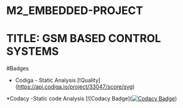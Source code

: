 
# M2_EMBEDDED-PROJECT
# TITLE:  GSM BASED CONTROL SYSTEMS
#Badges
* Codiga - Static Analysis
[!Quality] (https://api.codiga.io/project/33047/score/svg)

*Codacy -Static code Analysis
[![Codacy Badge]([![Codacy Badge](https://app.codacy.com/project/badge/Grade/83d9f15d09c445e38ed9cabf1bd6ebd6)](https://www.codacy.com/gh/yamini8309/M2_EMBEDDED-PROJECT/dashboard?utm_source=github.com&amp;utm_medium=referral&amp;utm_content=yamini8309/M2_EMBEDDED-PROJECT&amp;utm_campaign=Badge_Grade))
